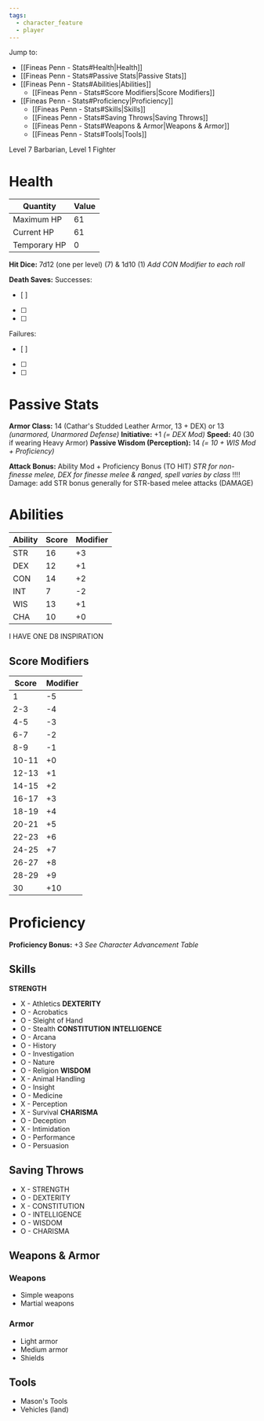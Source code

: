 ```yaml
---
tags:
  - character_feature
  - player
---
```

Jump to:
- [[Fineas Penn - Stats#Health|Health]]
- [[Fineas Penn - Stats#Passive Stats|Passive Stats]]
- [[Fineas Penn - Stats#Abilities|Abilities]]
	- [[Fineas Penn - Stats#Score Modifiers|Score Modifiers]]
- [[Fineas Penn - Stats#Proficiency|Proficiency]]
	- [[Fineas Penn - Stats#Skills|Skills]]
	- [[Fineas Penn - Stats#Saving Throws|Saving Throws]]
	- [[Fineas Penn - Stats#Weapons & Armor|Weapons & Armor]]
	- [[Fineas Penn - Stats#Tools|Tools]]

Level 7 Barbarian, Level 1 Fighter
# Health

| Quantity     | Value |
| ------------ | ----- |
| Maximum HP   | 61    |
| Current HP   | 61    |
| Temporary HP | 0     |
**Hit Dice:** 7d12 (one per level) (7) & 1d10 (1)
_Add CON Modifier to each roll_

**Death Saves:**
Successes:
- [ ] 
- [ ] 
- [ ] 
Failures:
- [ ] 
- [ ]  
- [ ] 

# Passive Stats

**Armor Class:** 14 (Cathar's Studded Leather Armor, 13 + DEX) or 13 _(unarmored, Unarmored Defense)_
**Initiative:** +1 _(= DEX Mod)_
**Speed:** 40 (30 if wearing Heavy Armor)
**Passive Wisdom (Perception):** 14 _(= 10 + WIS Mod + Proficiency)_

**Attack Bonus:** Ability Mod + Proficiency Bonus (TO HIT)
_STR for non-finesse melee, DEX for finesse melee & ranged, spell varies by class_
!!!! Damage: add STR bonus generally for STR-based melee attacks (DAMAGE)

# Abilities

| Ability | Score | Modifier |
| ------- | ----- | -------- |
| STR     | 16    | +3       |
| DEX     | 12    | +1       |
| CON     | 14    | +2       |
| INT     | 7     | -2       |
| WIS     | 13    | +1       |
| CHA     | 10    | +0       |
I HAVE ONE D8 INSPIRATION
## Score Modifiers

| Score | Modifier |
| ----- | -------- |
| 1     | -5       |
| 2-3   | -4       |
| 4-5   | -3       |
| 6-7   | -2       |
| 8-9   | -1       |
| 10-11 | +0       |
| 12-13 | +1       |
| 14-15 | +2       |
| 16-17 | +3       |
| 18-19 | +4       |
| 20-21 | +5       |
| 22-23 | +6       |
| 24-25 | +7       |
| 26-27 | +8       |
| 28-29 | +9       |
| 30    | +10      |

# Proficiency

**Proficiency Bonus:** +3
_See Character Advancement Table_

## Skills

**STRENGTH**
- X - Athletics
**DEXTERITY**
- O - Acrobatics
- O - Sleight of Hand
- O - Stealth
**CONSTITUTION**
**INTELLIGENCE**
- O - Arcana
- O - History
- O - Investigation
- O - Nature
- O - Religion
**WISDOM**
- X - Animal Handling
- O - Insight 
- O - Medicine
- X - Perception
- X - Survival
**CHARISMA**
- O - Deception
- X - Intimidation
- O - Performance
- O - Persuasion

## Saving Throws

- X - STRENGTH
- O - DEXTERITY
- X - CONSTITUTION
- O - INTELLIGENCE
- O - WISDOM
- O - CHARISMA

## Weapons & Armor

### Weapons
- Simple weapons
- Martial weapons

### Armor
- Light armor
- Medium armor
- Shields

## Tools
- Mason's Tools
- Vehicles (land)
